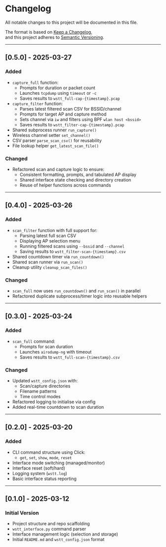 # Changelog

All notable changes to this project will be documented in this file.

The format is based on [Keep a Changelog](https://keepachangelog.com/en/1.0.0/),  
and this project adheres to [Semantic Versioning](https://semver.org/).

---

## [0.5.0] - 2025-03-27
### Added
- `capture_full` function:
  - Prompts for duration or packet count
  - Launches `tcpdump` using `timeout` or `-c`
  - Saves results to `wstt_full-cap-{timestamp}.pcap`
- `capture_filter` function:
  - Parses latest filtered scan CSV for BSSID/channel
  - Prompts for target AP and capture method
  - Sets channel via `iw` and filters using BPF `wlan host <bssid>`
  - Saves results to `wstt_filter-cap-{timestamp}.pcap`
- Shared subprocess runner `run_capture()`
- Wireless channel setter `set_channel()`
- CSV parser `parse_scan_csv()` for reusability
- File lookup helper `get_latest_scan_file()`

### Changed
- Refactored scan and capture logic to ensure:
  - Consistent formatting, prompts, and tabulated AP display
  - Shared interface state checking and directory creation
  - Reuse of helper functions across commands

---

## [0.4.0] - 2025-03-26
### Added
- `scan_filter` function with full support for:
  - Parsing latest full scan CSV
  - Displaying AP selection menu
  - Running filtered scans using `--bssid` and `--channel`
  - Saving results to `wstt_filter-scan-{timestamp}.csv`
- Shared countdown timer via `run_countdown()`
- Shared scan runner via `run_scan()`
- Cleanup utility `cleanup_scan_files()`

### Changed
- `scan_full` now uses `run_countdown()` and `run_scan()` in parallel
- Refactored duplicate subprocess/timer logic into reusable helpers

---

## [0.3.0] - 2025-03-24
### Added
- `scan_full` command:
  - Prompts for scan duration
  - Launches `airodump-ng` with timeout
  - Saves results to `wstt_full-scan-{timestamp}.csv`

### Changed
- Updated `wstt_config.json` with:
  - Scan/capture directories
  - Filename patterns
  - Time control modes
- Refactored logging to initialise via config
- Added real-time countdown to scan duration

---

## [0.2.0] - 2025-03-20
### Added
- CLI command structure using Click:
  - `get`, `set`, `show`, `mode`, `reset`
- Interface mode switching (managed/monitor)
- Interface reset (soft/hard)
- Logging system (`wstt.log`)
- Basic interface status reporting

---

## [0.1.0] - 2025-03-12
### Initial Version
- Project structure and repo scaffolding
- `wstt_interface.py` command parser
- Interface management logic (selection and storage)
- Initial `README.md` and `wstt_config.json` format
